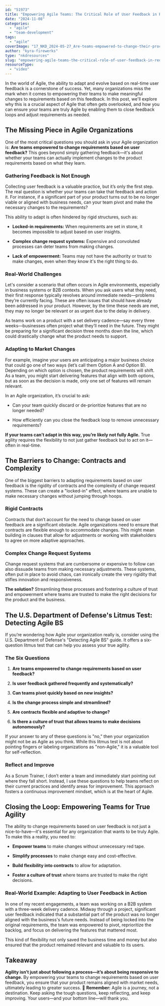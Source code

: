```yaml
---
id: "51973"
title: "Empowering Agile Teams: The Critical Role of User Feedback in Requirement Changes"
date: "2024-11-08"
categories: 
  - "agile"
  - "team-development"
tags: 
  - "agile"
coverImage: "17_NKD_2024-05-27_Are-teams-empowered-to-change-their-process-based-on-what-they-learn.jpg"
author: "kyra-firewerks"
type: "nkdresources"
slug: "empowering-agile-teams-the-critical-role-of-user-feedback-in-requirement-changes"
resourceType: 
  - "video"
---
```


In the world of Agile, the ability to adapt and evolve based on real-time user feedback is a cornerstone of success. Yet, many organizations miss the mark when it comes to empowering their teams to make meaningful changes to requirements based on this feedback. In this post, we'll explore why this is a crucial aspect of Agile that often gets overlooked, and how you can ensure your teams are truly Agile by enabling them to close feedback loops and adjust requirements as needed.

## **The Missing Piece in Agile Organizations**

One of the most critical questions you should ask in your Agile organization is: **Are teams empowered to change requirements based on user feedback?** This goes beyond simply gathering feedback—it's about whether your teams can actually implement changes to the product requirements based on what they learn.

### **Gathering Feedback is Not Enough**

Collecting user feedback is a valuable practice, but it’s only the first step. The real question is whether your teams can take that feedback and action it. For instance, if a significant part of your product turns out to be no longer viable or aligned with business needs, can your team pivot and make the necessary changes to the requirements?

This ability to adapt is often hindered by rigid structures, such as:

- **Locked-in requirements:** When requirements are set in stone, it becomes impossible to adjust based on user insights.

- **Complex change request systems:** Expensive and convoluted processes can deter teams from making changes.

- **Lack of empowerment:** Teams may not have the authority or trust to make changes, even when they know it's the right thing to do.

### **Real-World Challenges**

Let's consider a scenario that often occurs in Agile environments, especially in business systems or B2B contexts. When you ask users what they need, their first response typically revolves around immediate needs—problems they’re currently facing. These are often issues that should have already been addressed in your product. However, by the time these needs are met, they may no longer be relevant or as urgent due to the delay in delivery.

As teams work on a product with a set delivery cadence—say every three weeks—businesses often project what they’ll need in the future. They might be preparing for a significant decision three months down the line, which could drastically change what the product needs to support.

### **Adapting to Market Changes**

For example, imagine your users are anticipating a major business choice that could go one of two ways (let’s call them Option A and Option B). Depending on which option is chosen, the product requirements will shift. As a team, you might start delivering features that align with both options, but as soon as the decision is made, only one set of features will remain relevant.

In an Agile organization, it’s crucial to ask:

- Can your team quickly discard or de-prioritize features that are no longer needed?

- How efficiently can you close the feedback loop to remove unnecessary requirements?

**If your teams can’t adapt in this way, you’re likely not fully Agile.** True agility requires the flexibility to not just gather feedback but to act on it—often in real-time.

## **The Barriers to Change: Contracts and Complexity**

One of the biggest barriers to adapting requirements based on user feedback is the rigidity of contracts and the complexity of change request systems. These can create a "locked-in" effect, where teams are unable to make necessary changes without jumping through hoops.

### **Rigid Contracts**

Contracts that don’t account for the need to change based on user feedback are a significant obstacle. Agile organizations need to ensure that contracts are flexible enough to accommodate changes. This might mean building in clauses that allow for adjustments or working with stakeholders to agree on more adaptive approaches.

### **Complex Change Request Systems**

Change request systems that are cumbersome or expensive to follow can also dissuade teams from making necessary adjustments. These systems, often put in place to avoid chaos, can ironically create the very rigidity that stifles innovation and responsiveness.

**The solution?** Streamlining these processes and fostering a culture of trust and empowerment where teams are trusted to make the right decisions for the product and the business.

## **The U.S. Department of Defense's Litmus Test: Detecting Agile BS**

If you’re wondering how Agile your organization really is, consider using the U.S. Department of Defense's "Detecting Agile BS" guide. It offers a six-question litmus test that can help you assess your true agility.

### **The Six Questions**

1. **Are teams empowered to change requirements based on user feedback?**

3. **Is user feedback gathered frequently and systematically?**

5. **Can teams pivot quickly based on new insights?**

7. **Is the change process simple and streamlined?**

9. **Are contracts flexible and adaptive to change?**

11. **Is there a culture of trust that allows teams to make decisions autonomously?**

If your answer to any of these questions is "no," then your organization might not be as Agile as you think. While this litmus test is not about pointing fingers or labeling organizations as "non-Agile," it is a valuable tool for self-reflection.

### **Reflect and Improve**

As a Scrum Trainer, I don’t enter a team and immediately start pointing out where they fall short. Instead, I use these questions to help teams reflect on their current practices and identify areas for improvement. This approach fosters a continuous improvement mindset, which is at the heart of Agile.

## **Closing the Loop: Empowering Teams for True Agility**

The ability to change requirements based on user feedback is not just a nice-to-have—it's essential for any organization that wants to be truly Agile. To make this a reality, you need to:

- **Empower teams** to make changes without unnecessary red tape.

- **Simplify processes** to make change easy and cost-effective.

- **Build flexibility into contracts** to allow for adaptation.

- **Foster a culture of trust** where teams are trusted to make the right decisions.

### **Real-World Example: Adapting to User Feedback in Action**

In one of my recent engagements, a team was working on a B2B system with a three-week delivery cadence. Midway through a project, significant user feedback indicated that a substantial part of the product was no longer aligned with the business's future needs. Instead of being locked into the original requirements, the team was empowered to pivot, reprioritize the backlog, and focus on delivering the features that mattered most.

This kind of flexibility not only saved the business time and money but also ensured that the product remained relevant and valuable to its users.

## **Takeaway**

**Agility isn’t just about following a process—it’s about being responsive to change.** By empowering your teams to change requirements based on user feedback, you ensure that your product remains aligned with market needs, ultimately leading to greater success. 🔄 **Remember:** Agile is a journey, not a destination. Keep asking the tough questions, keep reflecting, and keep improving. Your users—and your bottom line—will thank you.

